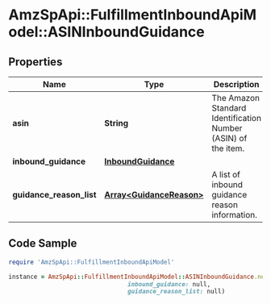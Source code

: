 # AmzSpApi::FulfillmentInboundApiModel::ASINInboundGuidance

## Properties

Name | Type | Description | Notes
------------ | ------------- | ------------- | -------------
**asin** | **String** | The Amazon Standard Identification Number (ASIN) of the item. | 
**inbound_guidance** | [**InboundGuidance**](InboundGuidance.md) |  | 
**guidance_reason_list** | [**Array&lt;GuidanceReason&gt;**](GuidanceReason.md) | A list of inbound guidance reason information. | [optional] 

## Code Sample

```ruby
require 'AmzSpApi::FulfillmentInboundApiModel'

instance = AmzSpApi::FulfillmentInboundApiModel::ASINInboundGuidance.new(asin: null,
                                 inbound_guidance: null,
                                 guidance_reason_list: null)
```


